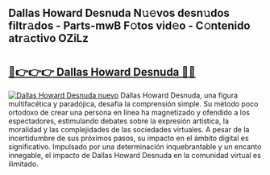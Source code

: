 ## Dallas Howard Desnuda N𝚞𝚎vos desn𝚞dos filtr𝚊dos - Parts-mwB F𝚘tos vid𝚎o - C𝚘ntenido atr𝚊ctivo OZiLz

# <h2><a href="http://mb53yp.tromn.icu/?c=Dallas+Howard+Desnuda">🔗👉👉👉 Dallas Howard Desnuda 🔗🔗</a></h2>

[![Dallas Howard Desnuda nuevo](https://i.imgur.com/pEAQMta.gif)](http://mb53yp.tromn.icu/?c=Dallas+Howard+Desnuda)
Dallas Howard Desnuda, una figura multifacética y paradójica, desafía la comprensión simple. Su método poco ortodoxo de crear una persona en línea ha magnetizado y ofendido a los espectadores, estimulando debates sobre la expresión artística, la moralidad y las complejidades de las sociedades virtuales. A pesar de la incertidumbre de sus próximos pasos, su impacto en el ámbito digital es significativo. Impulsado por una determinación inquebrantable y un encanto innegable, el impacto de Dallas Howard Desnuda en la comunidad virtual es ilimitado.
